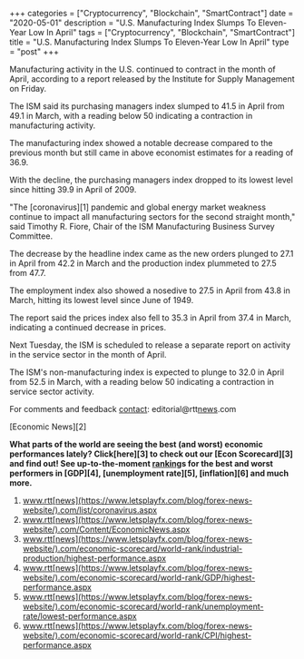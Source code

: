 +++
categories = ["Cryptocurrency", "Blockchain", "SmartContract"]
date = "2020-05-01"
description = "U.S. Manufacturing Index Slumps To Eleven-Year Low In April"
tags = ["Cryptocurrency", "Blockchain", "SmartContract"]
title = "U.S. Manufacturing Index Slumps To Eleven-Year Low In April"
type = "post"
+++

Manufacturing activity in the U.S. continued to contract in the month of
April, according to a report released by the Institute for Supply
Management on Friday.

The ISM said its purchasing managers index slumped to 41.5 in April from
49.1 in March, with a reading below 50 indicating a contraction in
manufacturing activity.

The manufacturing index showed a notable decrease compared to the
previous month but still came in above economist estimates for a reading
of 36.9.

With the decline, the purchasing managers index dropped to its lowest
level since hitting 39.9 in April of 2009.

"The [coronavirus][1] pandemic and global energy market weakness
continue to impact all manufacturing sectors for the second straight
month," said Timothy R. Fiore, Chair of the ISM Manufacturing Business
Survey Committee.

The decrease by the headline index came as the new orders plunged to
27.1 in April from 42.2 in March and the production index plummeted to
27.5 from 47.7.

The employment index also showed a nosedive to 27.5 in April from 43.8
in March, hitting its lowest level since June of 1949.

The report said the prices index also fell to 35.3 in April from 37.4 in
March, indicating a continued decrease in prices.

Next Tuesday, the ISM is scheduled to release a separate report on
activity in the service sector in the month of April.

The ISM's non-manufacturing index is expected to plunge to 32.0 in April
from 52.5 in March, with a reading below 50 indicating a contraction in
service sector activity.

For comments and feedback [contact](https://www.playgroundfx.com/contact/): editorial@rtt[news](https://www.letsplayfx.com/blog/forex-news-website/).com

[Economic News][2]

 **What parts of the world are seeing the best (and worst) economic
performances lately? Click[here][3] to check out our [Econ Scorecard][3]
and find out! See up-to-the-moment [ranking](https://www.playgroundfx.com/blog/crypto-exchange-ranking/)s for the best and worst
performers in [GDP][4], [unemployment rate][5], [inflation][6] and much
more.**

   1. www.rtt[news](https://www.letsplayfx.com/blog/forex-news-website/).com/list/coronavirus.aspx
   2. www.rtt[news](https://www.letsplayfx.com/blog/forex-news-website/).com/Content/EconomicNews.aspx
   3. www.rtt[news](https://www.letsplayfx.com/blog/forex-news-website/).com/economic-scorecard/world-rank/industrial-production/highest-performance.aspx
   4. www.rtt[news](https://www.letsplayfx.com/blog/forex-news-website/).com/economic-scorecard/world-rank/GDP/highest-performance.aspx
   5. www.rtt[news](https://www.letsplayfx.com/blog/forex-news-website/).com/economic-scorecard/world-rank/unemployment-rate/lowest-performance.aspx
   6. www.rtt[news](https://www.letsplayfx.com/blog/forex-news-website/).com/economic-scorecard/world-rank/CPI/highest-performance.aspx